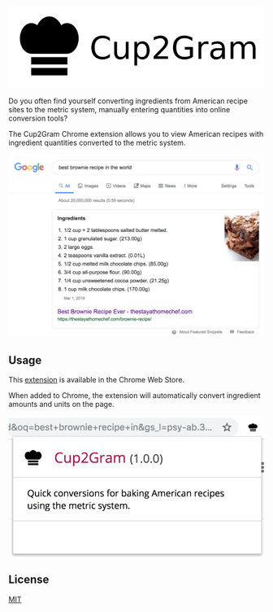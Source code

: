 ![Cup2Gram Logo](images/cup2gram_title.png)

Do you often find yourself converting ingredients from American recipe sites to the metric system, manually entering quantities into online conversion tools?

The Cup2Gram Chrome extension allows you to view American recipes with ingredient quantities converted to the metric system.

![Recipe Example](images/brownie_screenshot.png)

## Usage
This [extension]() is available in the Chrome Web Store.

When added to Chrome, the extension will automatically convert ingredient amounts and units on the page.

![Extension Popup](images/popup.png)

## License
[MIT](https://github.com/tayharvey/cup2gram/blob/master/LICENSE.txt)

